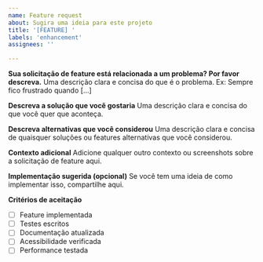 ```yaml
---
name: Feature request
about: Sugira uma ideia para este projeto
title: '[FEATURE] '
labels: 'enhancement'
assignees: ''

---
```


**Sua solicitação de feature está relacionada a um problema? Por favor descreva.**
Uma descrição clara e concisa do que é o problema. Ex: Sempre fico frustrado quando [...]

**Descreva a solução que você gostaria**
Uma descrição clara e concisa do que você quer que aconteça.

**Descreva alternativas que você considerou**
Uma descrição clara e concisa de quaisquer soluções ou features alternativas que você considerou.

**Contexto adicional**
Adicione qualquer outro contexto ou screenshots sobre a solicitação de feature aqui.

**Implementação sugerida (opcional)**
Se você tem uma ideia de como implementar isso, compartilhe aqui.

**Critérios de aceitação**
- [ ] Feature implementada
- [ ] Testes escritos
- [ ] Documentação atualizada
- [ ] Acessibilidade verificada
- [ ] Performance testada 